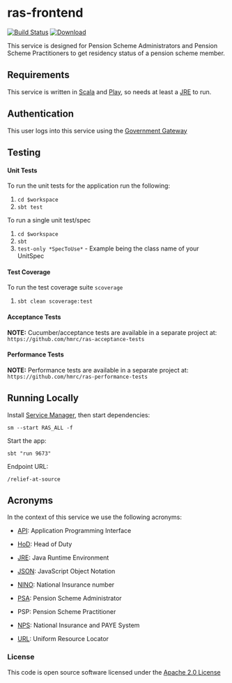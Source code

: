 # ras-frontend

[![Build Status](https://travis-ci.org/hmrc/ras-frontend.svg)](https://travis-ci.org/hmrc/ras-frontend) [ ![Download](https://api.bintray.com/packages/hmrc/releases/ras-frontend/images/download.svg) ](https://bintray.com/hmrc/releases/ras-frontend/_latestVersion)


This service is designed for Pension Scheme Administrators and Pension Scheme Practitioners to get residency status
of a pension scheme member.


Requirements
------------

This service is written in [Scala] and [Play], so needs at least a [JRE] to run.


Authentication
------------

This user logs into this service using the [Government Gateway]

Testing
------------

#### Unit Tests
To run the unit tests for the application run the following:

1. `cd $workspace`
2. `sbt test`

To run a single unit test/spec

1. `cd $workspace`
2. `sbt`
3. `test-only *SpecToUse*` - Example being the class name of your UnitSpec

#### Test Coverage
To run the test coverage suite `scoverage`

1. `sbt clean scoverage:test`

#### Acceptance Tests

**NOTE:** Cucumber/acceptance tests are available in a separate project at:
`https://github.com/hmrc/ras-acceptance-tests`

#### Performance Tests

**NOTE:** Performance tests are available in a separate project at:
`https://github.com/hmrc/ras-performance-tests`

Running Locally
------------

Install [Service Manager](https://github.com/hmrc/service-manager), then start dependencies:

    sm --start RAS_ALL -f

Start the app:

    sbt "run 9673"
    
Endpoint URL:

    /relief-at-source 

Acronyms
--------

In the context of this service we use the following acronyms:

* [API]: Application Programming Interface

* [HoD]: Head of Duty

* [JRE]: Java Runtime Environment

* [JSON]: JavaScript Object Notation

* [NINO]: National Insurance number

* [PSA]: Pension Scheme Administrator

* PSP: Pension Scheme Practitioner

* [NPS]: National Insurance and PAYE System

* [URL]: Uniform Resource Locator

### License

This code is open source software licensed under the [Apache 2.0 License]("http://www.apache.org/licenses/LICENSE-2.0.html")

[Scala]: http://www.scala-lang.org/
[Play]: http://playframework.com/
[JRE]: http://www.oracle.com/technetwork/java/javase/overview/index.html

[Government Gateway]: http://www.gateway.gov.uk/

[API]: https://en.wikipedia.org/wiki/Application_programming_interface
[HoD]: http://webarchive.nationalarchives.gov.uk/+/http://www.hmrc.gov.uk/manuals/sam/samglossary/samgloss249.htm
[JSON]: http://json.org/
[NINO]:https://www.gov.uk/national-insurance/your-national-insurance-number
[PSA]: https://www.gov.uk/topic/business-tax/pension-scheme-administration
[NPS]: http://www.publications.parliament.uk/pa/cm201012/cmselect/cmtreasy/731/73107.htm
[URL]: https://en.wikipedia.org/wiki/Uniform_Resource_Locator
